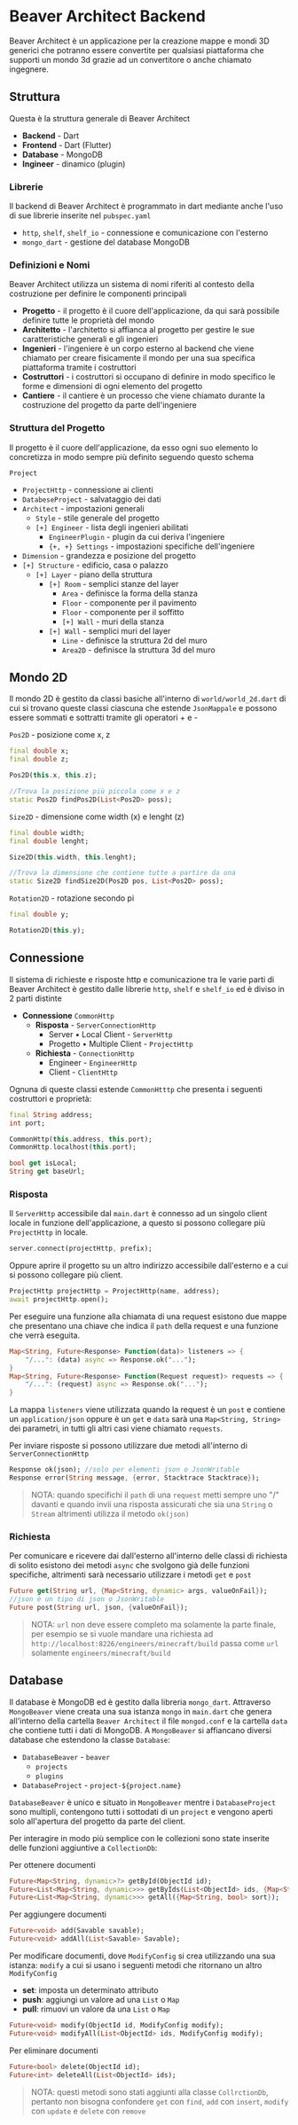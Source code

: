 # Beaver Architect Backend
Beaver Architect è un applicazione per la creazione mappe e mondi 3D generici che potranno essere convertite per qualsiasi piattaforma che supporti un mondo 3d grazie ad un convertitore o anche chiamato ingegnere.

## Struttura
Questa è la struttura generale di Beaver Architect 
- **Backend** - Dart
- **Frontend** - Dart (Flutter)
- **Database** - MongoDB
- **Ingineer** - dinamico (plugin)
### Librerie
Il backend di Beaver Architect è programmato in dart mediante anche l'uso di sue librerie inserite nel `pubspec.yaml`
- `http`, `shelf`, `shelf_io` - connessione e comunicazione con l'esterno
- `mongo_dart` - gestione del database MongoDB
### Definizioni e Nomi
Beaver Architect utilizza un sistema di nomi riferiti al contesto della costruzione per definire le componenti principali
- **Progetto** - il progetto è il cuore dell'applicazione, da qui sarà possibile definire tutte le proprietà del mondo
- **Architetto** - l'architetto si affianca al progetto per gestire le sue caratteristiche generali e gli ingenieri
- **Ingenieri** - l'ingeniere è un corpo esterno al backend che viene chiamato per creare fisicamente il mondo per una sua specifica piattaforma tramite i costruttori
- **Costruttori** - i costruttori si occupano di definire in modo specifico le forme e dimensioni di ogni elemento del progetto
- **Cantiere** - il cantiere è un processo che viene chiamato durante la costruzione del progetto da parte dell'ingeniere
### Struttura del Progetto
Il progetto è il cuore dell'applicazione, da esso ogni suo elemento lo concretizza in modo sempre più definito seguendo questo schema

`Project`
- `ProjectHttp` - connessione ai clienti
- `DatabeseProject` - salvataggio dei dati
- `Architect` - impostazioni generali
    - `Style` - stile generale del progetto
    - `[+] Engineer` - lista degli ingenieri abilitati
        - `EngineerPlugin` - plugin da cui deriva l'ingeniere
        - `{+, +} Settings` - impostazioni specifiche dell'ingeniere
- `Dimension` - grandezza e posizione del progetto
- `[+] Structure` - edificio, casa o palazzo
    - `[+] Layer` - piano della struttura
        - `[+] Room` - semplici stanze del layer
            - `Area` - definisce la forma della stanza
            - `Floor` - componente per il pavimento
            - `Floor` - componente per il soffitto
            - `[+] Wall` - muri della stanza
        - `[+] Wall` - semplici muri del layer
            - `Line` - definisce la struttura 2d del muro
            - `Area2D` - definisce la struttura 3d del muro

## Mondo 2D
Il mondo 2D è gestito da classi basiche all'interno di `world/world_2d.dart` di cui si trovano queste classi ciascuna che estende `JsonMappale` e possono essere sommati e sottratti tramite gli operatori + e -

`Pos2D` - posizione come x, z
```dart
final double x;
final double z;

Pos2D(this.x, this.z);

//Trova la posizione più piccola come x e z
static Pos2D findPos2D(List<Pos2D> poss);
```

`Size2D` - dimensione come width (x) e lenght (z)
```dart
final double width;
final double lenght;

Size2D(this.width, this.lenght);

//Trova la dimensione che contiene tutte a partire da una
static Size2D findSize2D(Pos2D pos, List<Pos2D> poss);
```

`Rotation2D` - rotazione secondo pi
```dart
final double y;

Rotation2D(this.y);
```

## Connessione
Il sistema di richieste e risposte http e comunicazione tra le varie parti di Beaver Architect è gestito dalle librerie `http`, `shelf` e `shelf_io` ed è diviso in 2 parti distinte
- **Connessione** `CommonHttp`
    - **Risposta** - `ServerConnectionHttp`
        - Server • Local Client - `ServerHttp`
        - Progetto • Multiple Client - `ProjectHttp`
    - **Richiesta** - `ConnectionHttp`
        - Engineer - `EngineerHttp`
        - Client - `ClientHttp`

Ognuna di queste classi estende `CommonHtttp` che presenta i seguenti costruttori e proprietà:
```dart
final String address;
int port;

CommonHttp(this.address, this.port);
CommonHttp.localhost(this.port);

bool get isLocal;
String get baseUrl;
```
### Risposta
Il `ServerHttp` accessibile dal `main.dart` è connesso ad un singolo client locale in funzione dell'applicazione, a questo si possono collegare più `ProjectHttp` in locale.
```dart
server.connect(projectHttp, prefix);
```
Oppure aprire il progetto su un altro indirizzo accessibile dall'esterno e a cui si possono collegare più client.
```dart
ProjectHttp projectHttp = ProjectHttp(name, address);
await projectHttp.open();
```
Per eseguire una funzione alla chiamata di una request esistono due mappe che presentano una chiave che indica il `path` della request e una funzione che verrà eseguita.
```dart
Map<String, Future<Response> Function(data)> listeners => {
    "/...": (data) async => Response.ok("...");
}
Map<String, Future<Response> Function(Request request)> requests => {
    "/...": (request) async => Response.ok("...");
}
```
La mappa `listeners` viene utilizzata quando la request è un `post` e contiene un `application/json` oppure è un `get` e `data` sarà una `Map<String, String>` dei parametri, in tutti gli altri casi viene chiamato `requests`.

Per inviare risposte si possono utilizzare due metodi all'interno di `ServerConnectionHttp`
```dart
Response ok(json); //solo per elementi json o JsonWritable
Response error(String message, {error, Stacktrace Stacktrace});
```
> NOTA: quando specifichi il `path` di una `request` metti sempre uno "/" davanti e quando invii una risposta assicurati che sia una `String` o `Stream` altrimenti utilizza il metodo `ok(json)`

### Richiesta
Per comunicare e ricevere dai dall'esterno all'interno delle classi di richiesta di solito esistono dei metodi `async` che svolgono già delle funzioni specifiche, altrimenti sarà necessario utilizzare i metodi `get` e `post`
```dart
Future get(String url, {Map<String, dynamic> args, valueOnFail});
//json è un tipo di json o JsonWritable
Future post(String url, json, {valueOnFail});
```
> NOTA: `url` non deve essere completo ma solamente la parte finale, per esempio se si vuole mandare una richiesta ad `http://localhost:8226/engineers/minecraft/build` passa come `url` solamente `engineers/minecraft/build`

## Database
Il database è MongoDB ed è gestito dalla libreria `mongo_dart`. Attraverso `MongoBeaver` viene creata una sua istanza `mongo` in `main.dart` che genera all'interno della cartella `Beaver Architect` il file `mongod.conf` e la cartella `data` che contiene tutti i dati di MongoDB. A `MongoBeaver` si affiancano diversi database che estendono la classe `Database`:
- `DatabaseBeaver` - `beaver`
    - `projects`
    - `plugins`
- `DatabaseProject` - `project-${project.name}`

`DatabaseBeaver` è unico e situato in `MongoBeaver` mentre i `DatabaseProject` sono multipli, contengono tutti i sottodati di un `project` e vengono aperti solo all'apertura del progetto da parte del client.

Per interagire in modo più semplice con le collezioni sono state inserite delle funzioni aggiuntive a `CollectionDb`:

Per ottenere documenti
```dart
Future<Map<String, dynamic>?> getById(ObjectId id);
Future<List<Map<String, dynamic>>> getByIds(List<ObjectId> ids, {Map<String, bool> sort});
Future<List<Map<String, dynamic>>> getAll({Map<String, bool> sort});
```
Per aggiungere documenti
```dart
Future<void> add(Savable savable);
Future<void> addAll(List<Savable> Savable);
```
Per modificare documenti, dove `ModifyConfig` si crea utilizzando una sua istanza: `modify` a cui si usano i seguenti metodi che ritornano un altro `ModifyConfig`
- **set**: imposta un determinato attributo
- **push**: aggiungi un valore ad una `List` o `Map`
- **pull**: rimuovi un valore da una `List` o `Map`
```dart
Future<void> modify(ObjectId id, ModifyConfig modify);
Future<void> modifyAll(List<ObjectId> ids, ModifyConfig modify);
```
Per eliminare documenti
```dart
Future<bool> delete(ObjectId id);
Future<int> deleteAll(List<ObjectId> ids);
```
> NOTA: questi metodi sono stati aggiunti alla classe `CollrctionDb`, pertanto non bisogna confondere `get` con `find`, `add` con `insert`, `modify` con `update` e `delete` con `remove`